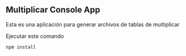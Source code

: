 


## Multiplicar Console App

Esta es una aplicación para generar archivos de tablas de multiplicar

Ejecutar este comando

```
npm install
```